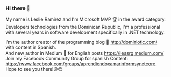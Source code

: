 ### Hi there 👋
My name is Leslie Ramirez and I'm Microsoft MVP 🏆 in the award category: Developers technologies from the Dominican Republic, 
I'm a professional with several years in software development specifically in .NET technology.

I'm the author creator of the programming blog 🦄 http://dominiotic.com/ with content in Spanish.  
And new author in Medium 🤩 for English posts https://ilessrg.medium.com/
Join my Facebook Community Group for spanish Content: https://www.facebook.com/groups/aprendiendoxamarinformsynetcore. Hope to see you there!😜😊
